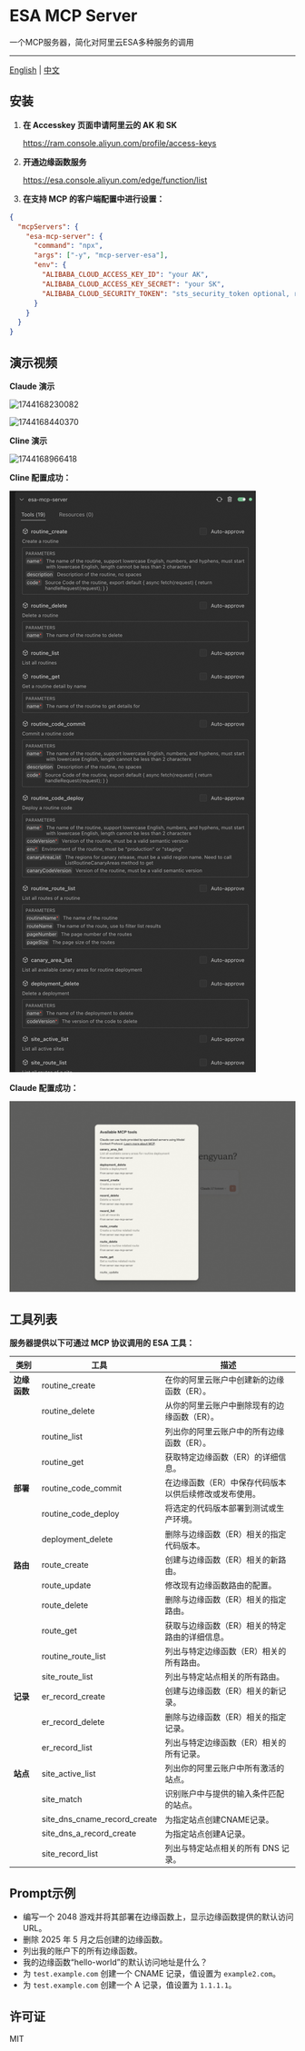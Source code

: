 # ESA MCP Server

一个MCP服务器，简化对阿里云ESA多种服务的调用

---

[English](./readme.md) | [中文](./readme_zh.md)

## 安装

1. **在 Accesskey 页面申请阿里云的 AK 和 SK**

   https://ram.console.aliyun.com/profile/access-keys

2. **开通边缘函数服务**

   https://esa.console.aliyun.com/edge/function/list

3. **在支持 MCP 的客户端配置中进行设置：**

```json
{
  "mcpServers": {
    "esa-mcp-server": {
      "command": "npx",
      "args": ["-y", "mcp-server-esa"],
      "env": {
        "ALIBABA_CLOUD_ACCESS_KEY_ID": "your AK",
        "ALIBABA_CLOUD_ACCESS_KEY_SECRET": "your SK",
        "ALIBABA_CLOUD_SECURITY_TOKEN": "sts_security_token optional, required when using STS Token (默认不需要传)"
      }
    }
  }
}
```

## 演示视频

**Claude 演示**

![1744168230082](image/readme/1744168230082.gif)

![1744168440370](image/readme/1744168440370.gif)

**Cline 演示**

![1744168966418](image/readme/1744168966418.gif)

**Cline 配置成功：**

![1744114625974](image/readme/1744114625974.png)

**Claude 配置成功：**

![1744165412296](image/readme/1744165412296.png)

## 工具列表

**服务器提供以下可通过 MCP 协议调用的 ESA 工具：**

| 类别         | 工具                         | 描述                                                   |
| ------------ | ---------------------------- | ------------------------------------------------------ |
| **边缘函数** | routine_create               | 在你的阿里云账户中创建新的边缘函数（ER）。             |
|              | routine_delete               | 从你的阿里云账户中删除现有的边缘函数（ER）。           |
|              | routine_list                 | 列出你的阿里云账户中的所有边缘函数（ER）。             |
|              | routine_get                  | 获取特定边缘函数（ER）的详细信息。                     |
| **部署**     | routine_code_commit          | 在边缘函数（ER）中保存代码版本以供后续修改或发布使用。 |
|              | routine_code_deploy          | 将选定的代码版本部署到测试或生产环境。                 |
|              | deployment_delete            | 删除与边缘函数（ER）相关的指定代码版本。               |
| **路由**     | route_create                 | 创建与边缘函数（ER）相关的新路由。                     |
|              | route_update                 | 修改现有边缘函数路由的配置。                           |
|              | route_delete                 | 删除与边缘函数（ER）相关的指定路由。                   |
|              | route_get                    | 获取与边缘函数（ER）相关的特定路由的详细信息。         |
|              | routine_route_list           | 列出与特定边缘函数（ER）相关的所有路由。               |
|              | site_route_list              | 列出与特定站点相关的所有路由。                         |
| **记录**     | er_record_create             | 创建与边缘函数（ER）相关的新记录。                     |
|              | er_record_delete             | 删除与边缘函数（ER）相关的指定记录。                   |
|              | er_record_list               | 列出与特定边缘函数（ER）相关的所有记录。               |
| **站点**     | site_active_list             | 列出你的阿里云账户中所有激活的站点。                   |
|              | site_match                   | 识别账户中与提供的输入条件匹配的站点。                 |
|              | site_dns_cname_record_create | 为指定站点创建CNAME记录。                              |
|              | site_dns_a_record_create     | 为指定站点创建A记录。                                  |
|              | site_record_list             | 列出与特定站点相关的所有 DNS 记录。                    |

## Prompt示例

- 编写一个 2048 游戏并将其部署在边缘函数上，显示边缘函数提供的默认访问 URL。
- 删除 2025 年 5 月之后创建的边缘函数。
- 列出我的账户下的所有边缘函数。
- 我的边缘函数“hello-world”的默认访问地址是什么？
- 为 `test.example.com` 创建一个 CNAME 记录，值设置为 `example2.com`。
- 为 `test.example.com` 创建一个 A 记录，值设置为 `1.1.1.1`。

## 许可证

MIT
